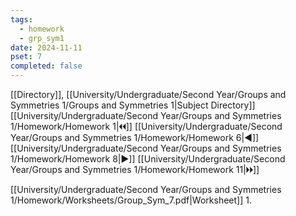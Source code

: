 ```yaml
---
tags:
  - homework
  - grp_sym1
date: 2024-11-11
pset: 7
completed: false
---
```

[[Directory]], [[University/Undergraduate/Second Year/Groups and Symmetries 1/Groups and Symmetries 1|Subject Directory]]
[[University/Undergraduate/Second Year/Groups and Symmetries 1/Homework/Homework 1|🞀🞀]] [[University/Undergraduate/Second Year/Groups and Symmetries 1/Homework/Homework 6|◀]] [[University/Undergraduate/Second Year/Groups and Symmetries 1/Homework/Homework 8|▶]] [[University/Undergraduate/Second Year/Groups and Symmetries 1/Homework/Homework 11|🞂🞂]]

[[University/Undergraduate/Second Year/Groups and Symmetries 1/Homework/Worksheets/Group_Sym_7.pdf|Worksheet]]
1. 
